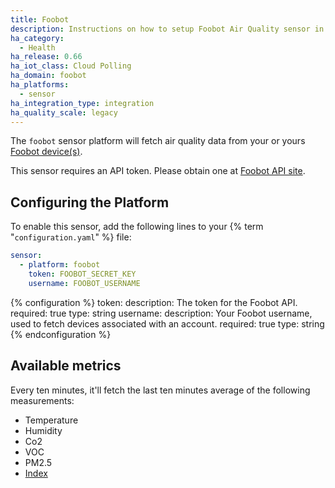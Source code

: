 ```yaml
---
title: Foobot
description: Instructions on how to setup Foobot Air Quality sensor in Home Assistant.
ha_category:
  - Health
ha_release: 0.66
ha_iot_class: Cloud Polling
ha_domain: foobot
ha_platforms:
  - sensor
ha_integration_type: integration
ha_quality_scale: legacy
---
```


The `foobot` sensor platform will fetch air quality data from your or yours [Foobot device(s)](https://foobot.io/features/).

This sensor requires an API token. Please obtain one at [Foobot API site](https://api.foobot.io/apidoc/index.html).

## Configuring the Platform

To enable this sensor, add the following lines to your {% term "`configuration.yaml`" %} file:

```yaml
sensor:
  - platform: foobot
    token: FOOBOT_SECRET_KEY
    username: FOOBOT_USERNAME
```

{% configuration %}
  token:
    description: The token for the Foobot API.
    required: true
    type: string
  username:
    description: Your Foobot username, used to fetch devices associated with an account.
    required: true
    type: string
{% endconfiguration %}

## Available metrics

Every ten minutes, it'll fetch the last ten minutes average of the following measurements:

  - Temperature
  - Humidity
  - Co2
  - VOC
  - PM2.5
  - [Index](https://help.foobot.io/hc/en-us/articles/204814371-What-does-central-number-mean-)
